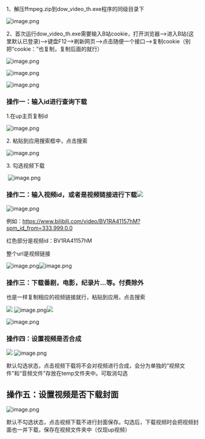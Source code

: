 1、解压ffmpeg.zip到dow\_video\_th.exe程序的同级目录下

![image.png](https://static.wetab.link/user-note-img/zh/64423e4d417313df3387b1c3/user-note-img1h810fi7d7dtf8tw9o6austqtub.png)

2、首次运行dow\_video\_th.exe需要输入B站cookie，打开浏览器-->进入B站(这里默认已登录)-->键盘F12-->刷新网页-->点击随便一个接口-->复制cookie（别把“cookie：”也复制，复制后面的就行）

![image.png](https://static.wetab.link/user-note-img/zh/64423e4d417313df3387b1c3/user-note-img1h810g46eso5rrlybuqddvve54f.png)

![image.png](https://static.wetab.link/user-note-img/zh/64423e4d417313df3387b1c3/user-note-img1h810g90m1tbpkj0a3svbrvfxpr.png)

![image.png](https://static.wetab.link/user-note-img/zh/64423e4d417313df3387b1c3/user-note-img1h810gf5ffgk24lhzf7le9xa650.png)

### **操作一：输入id进行查询下载**

1.在up主页复制id

![image.png](https://static.wetab.link/user-note-img/zh/64423e4d417313df3387b1c3/user-note-img1h810ipre787nmjzlu7dkje34k4.png)

2. 粘贴到应用搜索框中，点击搜索

![image.png](https://static.wetab.link/user-note-img/zh/64423e4d417313df3387b1c3/user-note-img1h810j0l8g4uefxum23poa1umn8.png)

3. 勾选视频下载

 ![image.png](https://static.wetab.link/user-note-img/zh/64423e4d417313df3387b1c3/user-note-img1h810j4pnzxhu76nbp35oynusve.png)

### **操作二：输入视频id，或者是视频链接进行下载**![](file:///C:\Users\Rice\AppData\Local\Temp\ksohtml47196\wps6.jpg)

![image.png](https://static.wetab.link/user-note-img/zh/64423e4d417313df3387b1c3/user-note-img1h810js4va1scyk0slbuj57u1qa.png)

例如：<https://www.bilibili.com/video/BV1RA41157hM?spm_id_from=333.999.0.0>

红色部分是视频id：BV1RA41157hM

整个url是视频链接

![image.png](https://static.wetab.link/user-note-img/zh/64423e4d417313df3387b1c3/user-note-img1h810km0m1somhb4tjrwl6seg3d.png)![image.png](https://static.wetab.link/user-note-img/zh/64423e4d417313df3387b1c3/user-note-img1h810ksf0pdt47or5eh3stswo92.png)

### **操作三：下载番剧，电影，纪录片...等。付费除外**

也是一样复制相应的视频链接就行，粘贴到应用，点击搜索

![](file:///C:\Users\Rice\AppData\Local\Temp\ksohtml47196\wps9.jpg) ![image.png](https://static.wetab.link/user-note-img/zh/64423e4d417313df3387b1c3/user-note-img1h810l5f71kifoo3aexzguldwn4.png)![](file:///C:\Users\Rice\AppData\Local\Temp\ksohtml47196\wps10.jpg)

![image.png](https://static.wetab.link/user-note-img/zh/64423e4d417313df3387b1c3/user-note-img1h810llfhazgdofybunuhkbqt3i.png)

### **操作四：设置视频是否合成**

![](file:///C:\Users\Rice\AppData\Local\Temp\ksohtml47196\wps11.jpg) ![image.png](https://static.wetab.link/user-note-img/zh/64423e4d417313df3387b1c3/user-note-img1h810lspejxjlr6vigsq7627cbe.png)

默认勾选状态，点击视频下载将不会对视频进行合成，会分为单独的“视频文件”和“音频文件”存放在temp文件夹中。可取消勾选

## **操作五：设置视频是否下载封面**

![image.png](https://static.wetab.link/user-note-img/zh/64423e4d417313df3387b1c3/user-note-img1hc6gffhibhyjenj89tzl59jjyv.png)

默认不勾选状态，点击视频下载不进行封面保存。勾选后，下载视频时会把视频封面也一并下载，保存在视频文件夹中（仅现up视频）
